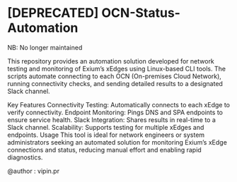 # [DEPRECATED] OCN-Status-Automation
NB: No longer maintained

This repository provides an automation solution developed for network testing and monitoring of Exium’s xEdges using Linux-based CLI tools. The scripts automate connecting to each OCN (On-premises Cloud Network), running connectivity checks, and sending detailed results to a designated Slack channel.

Key Features
Connectivity Testing: Automatically connects to each xEdge to verify connectivity.
Endpoint Monitoring: Pings DNS and SPA endpoints to ensure service health.
Slack Integration: Shares results in real-time to a Slack channel.
Scalability: Supports testing for multiple xEdges and endpoints.
Usage
This tool is ideal for network engineers or system administrators seeking an automated solution for monitoring Exium’s xEdge connections and status, reducing manual effort and enabling rapid diagnostics.
       
@author : vipin.pr       


